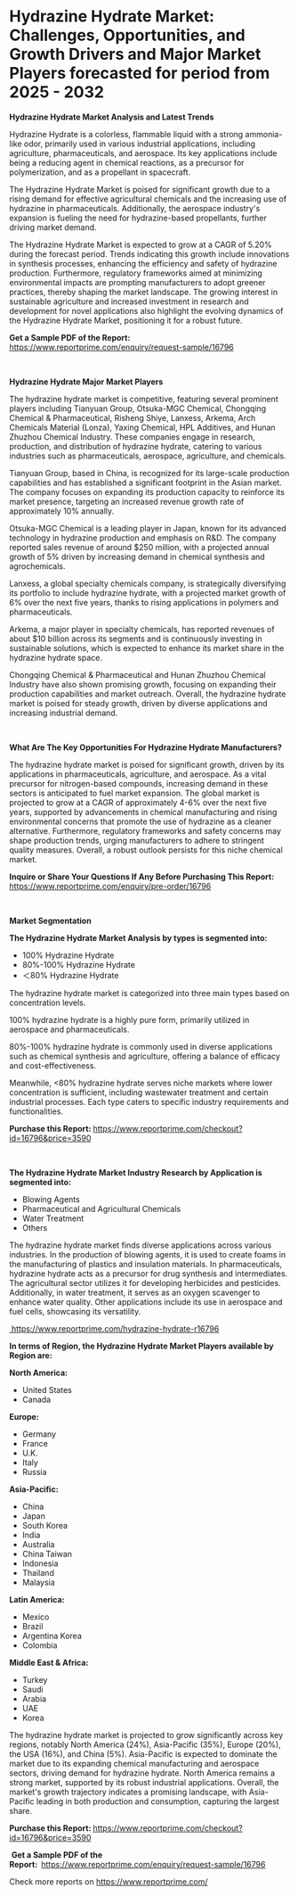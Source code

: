<p><h1>Hydrazine Hydrate Market: Challenges, Opportunities, and Growth Drivers and Major Market Players forecasted for period from 2025 - 2032</h1></p><p><strong>Hydrazine Hydrate Market Analysis and Latest Trends</strong></p>
<p><p>Hydrazine Hydrate is a colorless, flammable liquid with a strong ammonia-like odor, primarily used in various industrial applications, including agriculture, pharmaceuticals, and aerospace. Its key applications include being a reducing agent in chemical reactions, as a precursor for polymerization, and as a propellant in spacecraft. </p><p>The Hydrazine Hydrate Market is poised for significant growth due to a rising demand for effective agricultural chemicals and the increasing use of hydrazine in pharmaceuticals. Additionally, the aerospace industry's expansion is fueling the need for hydrazine-based propellants, further driving market demand.</p><p>The Hydrazine Hydrate Market is expected to grow at a CAGR of 5.20% during the forecast period. Trends indicating this growth include innovations in synthesis processes, enhancing the efficiency and safety of hydrazine production. Furthermore, regulatory frameworks aimed at minimizing environmental impacts are prompting manufacturers to adopt greener practices, thereby shaping the market landscape. The growing interest in sustainable agriculture and increased investment in research and development for novel applications also highlight the evolving dynamics of the Hydrazine Hydrate Market, positioning it for a robust future.</p></p>
<p><strong>Get a Sample PDF of the Report:&nbsp;</strong> <a href="https://www.reportprime.com/enquiry/request-sample/16796?utm_campaign=2208&utm_medium=2&utm_source=Github&utm_content=ia&utm_term=18032025&utm_id=hydrazine-hydrate">https://www.reportprime.com/enquiry/request-sample/16796</a></p>
<p>&nbsp;</p>
<p><strong>Hydrazine Hydrate Major Market Players</strong></p>
<p><p>The hydrazine hydrate market is competitive, featuring several prominent players including Tianyuan Group, Otsuka-MGC Chemical, Chongqing Chemical & Pharmaceutical, Risheng Shiye, Lanxess, Arkema, Arch Chemicals Material (Lonza), Yaxing Chemical, HPL Additives, and Hunan Zhuzhou Chemical Industry. These companies engage in research, production, and distribution of hydrazine hydrate, catering to various industries such as pharmaceuticals, aerospace, agriculture, and chemicals.</p><p>Tianyuan Group, based in China, is recognized for its large-scale production capabilities and has established a significant footprint in the Asian market. The company focuses on expanding its production capacity to reinforce its market presence, targeting an increased revenue growth rate of approximately 10% annually.</p><p>Otsuka-MGC Chemical is a leading player in Japan, known for its advanced technology in hydrazine production and emphasis on R&D. The company reported sales revenue of around $250 million, with a projected annual growth of 5% driven by increasing demand in chemical synthesis and agrochemicals.</p><p>Lanxess, a global specialty chemicals company, is strategically diversifying its portfolio to include hydrazine hydrate, with a projected market growth of 6% over the next five years, thanks to rising applications in polymers and pharmaceuticals.</p><p>Arkema, a major player in specialty chemicals, has reported revenues of about $10 billion across its segments and is continuously investing in sustainable solutions, which is expected to enhance its market share in the hydrazine hydrate space.</p><p>Chongqing Chemical & Pharmaceutical and Hunan Zhuzhou Chemical Industry have also shown promising growth, focusing on expanding their production capabilities and market outreach. Overall, the hydrazine hydrate market is poised for steady growth, driven by diverse applications and increasing industrial demand.</p></p>
<p>&nbsp;</p>
<p><strong>What Are The Key Opportunities For Hydrazine Hydrate Manufacturers?</strong></p>
<p><p>The hydrazine hydrate market is poised for significant growth, driven by its applications in pharmaceuticals, agriculture, and aerospace. As a vital precursor for nitrogen-based compounds, increasing demand in these sectors is anticipated to fuel market expansion. The global market is projected to grow at a CAGR of approximately 4-6% over the next five years, supported by advancements in chemical manufacturing and rising environmental concerns that promote the use of hydrazine as a cleaner alternative. Furthermore, regulatory frameworks and safety concerns may shape production trends, urging manufacturers to adhere to stringent quality measures. Overall, a robust outlook persists for this niche chemical market.</p></p>
<p><strong>Inquire or Share Your Questions If Any Before Purchasing This Report:</strong> <a href="https://www.reportprime.com/enquiry/pre-order/16796?utm_campaign=2208&utm_medium=2&utm_source=Github&utm_content=ia&utm_term=18032025&utm_id=hydrazine-hydrate">https://www.reportprime.com/enquiry/pre-order/16796</a></p>
<p>&nbsp;</p>
<p><strong>Market Segmentation</strong></p>
<p><strong>The Hydrazine Hydrate Market Analysis by types is segmented into:</strong></p>
<p><ul><li>100% Hydrazine Hydrate</li><li>80%-100% Hydrazine Hydrate</li><li>＜80% Hydrazine Hydrate</li></ul></p>
<p><p>The hydrazine hydrate market is categorized into three main types based on concentration levels. </p><p>100% hydrazine hydrate is a highly pure form, primarily utilized in aerospace and pharmaceuticals. </p><p>80%-100% hydrazine hydrate is commonly used in diverse applications such as chemical synthesis and agriculture, offering a balance of efficacy and cost-effectiveness. </p><p>Meanwhile, <80% hydrazine hydrate serves niche markets where lower concentration is sufficient, including wastewater treatment and certain industrial processes. Each type caters to specific industry requirements and functionalities.</p></p>
<p><strong>Purchase this Report:&nbsp;</strong><a href="https://www.reportprime.com/checkout?id=16796&price=3590&utm_campaign=2208&utm_medium=2&utm_source=Github&utm_content=ia&utm_term=18032025&utm_id=hydrazine-hydrate">https://www.reportprime.com/checkout?id=16796&price=3590</a></p>
<p>&nbsp;</p>
<p><strong>The Hydrazine Hydrate Market Industry Research by Application is segmented into:</strong></p>
<p><ul><li>Blowing Agents</li><li>Pharmaceutical and Agricultural Chemicals</li><li>Water Treatment</li><li>Others</li></ul></p>
<p><p>The hydrazine hydrate market finds diverse applications across various industries. In the production of blowing agents, it is used to create foams in the manufacturing of plastics and insulation materials. In pharmaceuticals, hydrazine hydrate acts as a precursor for drug synthesis and intermediates. The agricultural sector utilizes it for developing herbicides and pesticides. Additionally, in water treatment, it serves as an oxygen scavenger to enhance water quality. Other applications include its use in aerospace and fuel cells, showcasing its versatility.</p></p>
<p><a href="https://www.reportprime.com/hydrazine-hydrate-r16796?utm_campaign=2208&utm_medium=2&utm_source=Github&utm_content=ia&utm_term=18032025&utm_id=hydrazine-hydrate">&nbsp;https://www.reportprime.com/hydrazine-hydrate-r16796</a></p>
<p><strong>In terms of Region, the Hydrazine Hydrate Market Players available by Region are:</strong></p>
<p>
    <p> <strong> North America: </strong>
        <ul>
            <li>United States</li>
            <li>Canada</li>
        </ul>
        </p> 
    <p> <strong> Europe: </strong>
        <ul>
            <li>Germany</li>
            <li>France</li>
            <li>U.K.</li>
            <li>Italy</li>
            <li>Russia</li>
        </ul>
        </p> 
    <p> <strong> Asia-Pacific: </strong>
        <ul>
            <li>China</li>
            <li>Japan</li>
            <li>South Korea</li>
            <li>India</li>
            <li>Australia</li>
            <li>China Taiwan</li>
            <li>Indonesia</li>
            <li>Thailand</li>
            <li>Malaysia</li>
        </ul>
        </p> 
    <p> <strong> Latin America: </strong>
        <ul>
            <li>Mexico</li>
            <li>Brazil</li>
            <li>Argentina Korea</li>
            <li>Colombia</li>
        </ul>
        </p> 
    <p> <strong> Middle East & Africa: </strong>
        <ul>
            <li>Turkey</li>
            <li>Saudi</li>
            <li>Arabia</li>
            <li>UAE</li>
            <li>Korea</li>
        </ul>
    </p>
    </p>
<p><p>The hydrazine hydrate market is projected to grow significantly across key regions, notably North America (24%), Asia-Pacific (35%), Europe (20%), the USA (16%), and China (5%). Asia-Pacific is expected to dominate the market due to its expanding chemical manufacturing and aerospace sectors, driving demand for hydrazine hydrate. North America remains a strong market, supported by its robust industrial applications. Overall, the market's growth trajectory indicates a promising landscape, with Asia-Pacific leading in both production and consumption, capturing the largest share.</p></p>
<p><strong>Purchase this Report: </strong><a href="https://www.reportprime.com/checkout?id=16796&price=3590&utm_campaign=2208&utm_medium=2&utm_source=Github&utm_content=ia&utm_term=18032025&utm_id=hydrazine-hydrate">https://www.reportprime.com/checkout?id=16796&price=3590</a></p>
<p>&nbsp;<strong>Get a Sample PDF of the Report:&nbsp;&nbsp;</strong><a href="https://www.reportprime.com/enquiry/request-sample/16796?utm_campaign=2208&utm_medium=2&utm_source=Github&utm_content=ia&utm_term=18032025&utm_id=hydrazine-hydrate">https://www.reportprime.com/enquiry/request-sample/16796</a></p>
<p><strong></strong></p>
<p>Check more reports on <a href="https://www.reportprime.com/?utm_campaign=2208&utm_medium=2&utm_source=Github&utm_content=ia&utm_term=18032025&utm_id=hydrazine-hydrate">https://www.reportprime.com/</a></p>